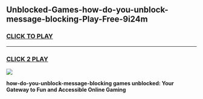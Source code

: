 
## Unblocked-Games-how-do-you-unblock-message-blocking-Play-Free-9i24m
<h3>
<a href="https://premium76.site?title=how-do-you-unblock-message-blocking&ref=10A">CLICK TO PLAY</a></h3>
<hr>

<h3>
<a href="https://premium76.site?title=how-do-you-unblock-message-blocking&ref=10A">CLICK 2 PLAY</a>
  
</h3>

<a href="https://premium76.site?title=how-do-you-unblock-message-blocking&ref=10A"><img src="https://clearcache.store/games.png"></a>


**how-do-you-unblock-message-blocking games unblocked: Your Gateway to Fun and Accessible Online Gaming**
